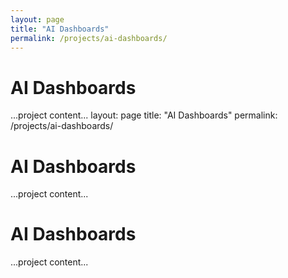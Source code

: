 ```yaml
---
layout: page
title: "AI Dashboards"
permalink: /projects/ai-dashboards/
---
```


# AI Dashboards

...project content...
layout: page
title: "AI Dashboards"
permalink: /projects/ai-dashboards/

# AI Dashboards

...project content...

# AI Dashboards

...project content...
